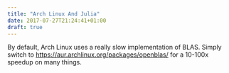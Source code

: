 ```yaml
---
title: "Arch Linux And Julia"
date: 2017-07-27T21:24:41+01:00
draft: true
---
```


By default, Arch Linux uses a really slow implementation of BLAS. Simply switch to https://aur.archlinux.org/packages/openblas/ for a 10-100x speedup on many things.
